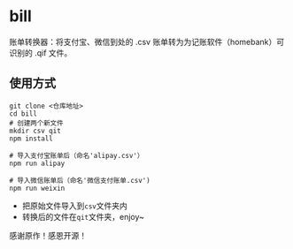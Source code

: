 # bill
账单转换器：将支付宝、微信到处的 .csv 账单转为为记账软件（homebank）可识别的 .qif 文件。

## 使用方式

```
git clone <仓库地址>
cd bill
# 创建两个新文件
mkdir csv qit 
npm install

# 导入支付宝账单后（命名'alipay.csv'）
npm run alipay

# 导入微信账单后（命名'微信支付账单.csv')
npm run weixin
```

- 把原始文件导入到`csv`文件夹内
- 转换后的文件在`qit`文件夹，enjoy~

感谢原作！感恩开源！
